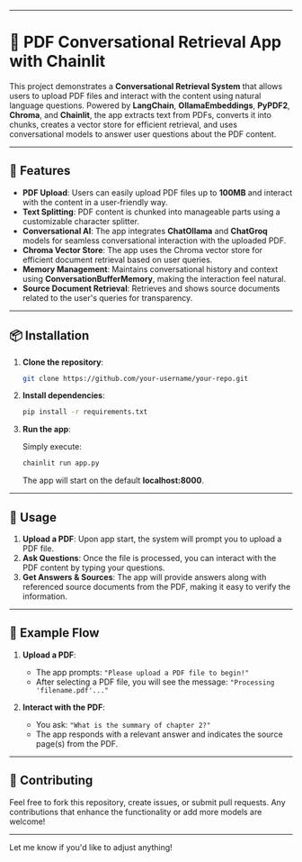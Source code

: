 
---

# 🧠 PDF Conversational Retrieval App with Chainlit

This project demonstrates a **Conversational Retrieval System** that allows users to upload PDF files and interact with the content using natural language questions. Powered by **LangChain**, **OllamaEmbeddings**, **PyPDF2**, **Chroma**, and **Chainlit**, the app extracts text from PDFs, converts it into chunks, creates a vector store for efficient retrieval, and uses conversational models to answer user questions about the PDF content.

---

## 🚀 Features

- **PDF Upload**: Users can easily upload PDF files up to **100MB** and interact with the content in a user-friendly way.
- **Text Splitting**: PDF content is chunked into manageable parts using a customizable character splitter.
- **Conversational AI**: The app integrates **ChatOllama** and **ChatGroq** models for seamless conversational interaction with the uploaded PDF.
- **Chroma Vector Store**: The app uses the Chroma vector store for efficient document retrieval based on user queries.
- **Memory Management**: Maintains conversational history and context using **ConversationBufferMemory**, making the interaction feel natural.
- **Source Document Retrieval**: Retrieves and shows source documents related to the user's queries for transparency.

---

## 📦 Installation

1. **Clone the repository**:

   ```bash
   git clone https://github.com/your-username/your-repo.git
   ```

2. **Install dependencies**:

   ```bash
   pip install -r requirements.txt
   ```

3. **Run the app**:

   Simply execute:

   ```bash
   chainlit run app.py
   ```

   The app will start on the default **localhost:8000**.

---

## 📝 Usage

1. **Upload a PDF**: Upon app start, the system will prompt you to upload a PDF file.
2. **Ask Questions**: Once the file is processed, you can interact with the PDF content by typing your questions.
3. **Get Answers & Sources**: The app will provide answers along with referenced source documents from the PDF, making it easy to verify the information.

---

## 🌟 Example Flow

1. **Upload a PDF**:
   - The app prompts: `"Please upload a PDF file to begin!"`
   - After selecting a PDF file, you will see the message: `"Processing 'filename.pdf'..."`

2. **Interact with the PDF**:
   - You ask: `"What is the summary of chapter 2?"`
   - The app responds with a relevant answer and indicates the source page(s) from the PDF.

---


## 🤝 Contributing

Feel free to fork this repository, create issues, or submit pull requests. Any contributions that enhance the functionality or add more models are welcome!

---


Let me know if you'd like to adjust anything!
